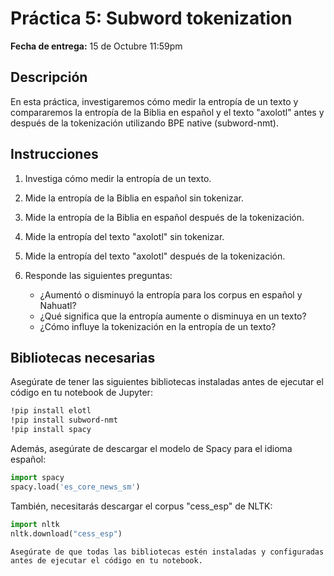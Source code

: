 # Práctica 5: Subword tokenization
**Fecha de entrega:** 15 de Octubre 11:59pm

## Descripción
En esta práctica, investigaremos cómo medir la entropía de un texto y compararemos la entropía de la Biblia en español y el texto "axolotl" antes y después de la tokenización utilizando BPE native (subword-nmt).

## Instrucciones
1. Investiga cómo medir la entropía de un texto.
2. Mide la entropía de la Biblia en español sin tokenizar.
3. Mide la entropía de la Biblia en español después de la tokenización.
4. Mide la entropía del texto "axolotl" sin tokenizar.
5. Mide la entropía del texto "axolotl" después de la tokenización.
6. Responde las siguientes preguntas:

   - ¿Aumentó o disminuyó la entropía para los corpus en español y Nahuatl?
   - ¿Qué significa que la entropía aumente o disminuya en un texto?
   - ¿Cómo influye la tokenización en la entropía de un texto?

## Bibliotecas necesarias
Asegúrate de tener las siguientes bibliotecas instaladas antes de ejecutar el código en tu notebook de Jupyter:

```bash
!pip install elotl
!pip install subword-nmt
!pip install spacy
```

Además, asegúrate de descargar el modelo de Spacy para el idioma español:

```python
import spacy
spacy.load('es_core_news_sm')
```

También, necesitarás descargar el corpus "cess_esp" de NLTK:

```python
import nltk
nltk.download("cess_esp")
```

    Asegúrate de que todas las bibliotecas estén instaladas y configuradas antes de ejecutar el código en tu notebook.
